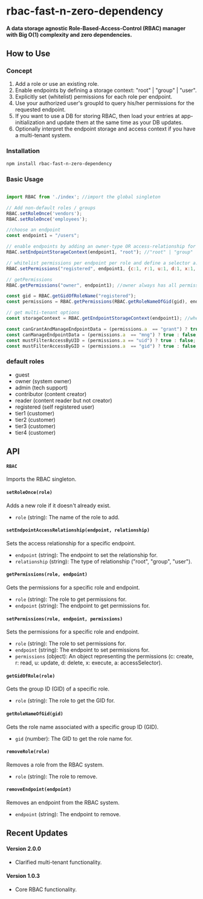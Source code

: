 # rbac-fast-n-zero-dependency

#### A data storage agnostic Role-Based-Access-Control (RBAC) manager with Big O(1) complexity and zero dependencies.

## How to Use

### Concept
1. Add a role or use an existing role.
2. Enable endpoints by defining a storage context: "root" | "group" | "user".
4. Explicitly set (whitelist) permissions for each role per endpoint.
5. Use your authorized user's groupId to query his/her permissions for the requested endpoint.
6. If you want to use a DB for storing RBAC, then load your entries at app-initialization and update them at the same time as your DB updates.
1. Optionally interpret the endpoint storage and access context if you have a multi-tenant system.

### Installation

```sh
npm install rbac-fast-n-zero-dependency
```

### Basic Usage

```javascript

import RBAC from './index'; //import the global singleton

// Add non-default roles / groups
RBAC.setRoleOnce('vendors');
RBAC.setRoleOnce('employees');

//choose an endpoint
const endpoint1 = "/users";

// enable endpoints by adding an owner-type OR access-relationship for the endpoint 
RBAC.setEndpointStorageContext(endpoint1, "root"); //"root" | "group" | "user"

// whitelist permissions per endpoint per role and define a selector a: "grant" | "mng" | "gid" | "uid" for related entries
RBAC.setPermissions("registered", endpoint1, {c:1, r:1, u:1, d:1, x:1, a:"uid"});

// getPermissions
RBAC.getPermissions("owner", endpoint1); //owner always has all permissions if the endpoint was enabled

const gid = RBAC.getGidOfRoleName("registered");
const permissions = RBAC.getPermissions(RBAC.getRoleNameOfGid(gid), endpoint1); //registered role permissions

// get multi-tenant options
const storageContext = RBAC.getEndpointStorageContext(endpoint1); //where to find the data-hierarchy of the endpoint

const canGrantAndManageEndpointData = (permissions.a  == "grant") ? true : false;
const canManageEndpointData = (permissions.a  == "mng") ? true : false;
const mustFilterAccessByUID = (permissions.a == "uid") ? true : false;
const mustFilterAccessByGID = (permissions.a  == "gid") ? true : false;


```

### default roles
- guest
- owner (system owner)
- admin (tech support)
- contributor (content creator)
- reader (content reader but not creator)
- registered (self registered user)
- tier1 (customer)
- tier2 (customer)
- tier3 (customer)
- tier4 (customer)

## API

#### `RBAC`

Imports the RBAC singleton.

#### `setRoleOnce(role)`

Adds a new role if it doesn't already exist.

- `role` (string): The name of the role to add.

#### `setEndpointAccessRelationship(endpoint, relationship)`

Sets the access relationship for a specific endpoint.

- `endpoint` (string): The endpoint to set the relationship for.
- `relationship` (string): The type of relationship ("root", "group", "user").

#### `getPermissions(role, endpoint)`

Gets the permissions for a specific role and endpoint.

- `role` (string): The role to get permissions for.
- `endpoint` (string): The endpoint to get permissions for.

#### `setPermissions(role, endpoint, permissions)`

Sets the permissions for a specific role and endpoint.

- `role` (string): The role to set permissions for.
- `endpoint` (string): The endpoint to set permissions for.
- `permissions` (object): An object representing the permissions (c: create, r: read, u: update, d: delete, x: execute, a: accessSelector).

#### `getGidOfRole(role)`

Gets the group ID (GID) of a specific role.

- `role` (string): The role to get the GID for.

#### `getRoleNameOfGid(gid)`

Gets the role name associated with a specific group ID (GID).

- `gid` (number): The GID to get the role name for.

#### `removeRole(role)`

Removes a role from the RBAC system.

- `role` (string): The role to remove.

#### `removeEndpoint(endpoint)`

Removes an endpoint from the RBAC system.

- `endpoint` (string): The endpoint to remove.


## Recent Updates

#### Version 2.0.0
- Clarified multi-tenant functionality.

#### Version 1.0.3
- Core RBAC functionality.